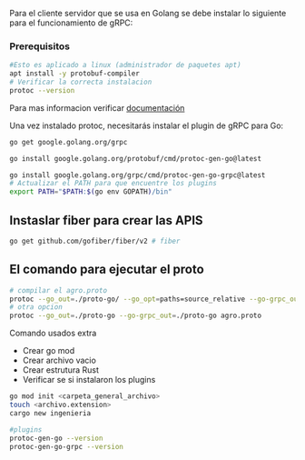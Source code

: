 Para el cliente servidor que se usa en Golang se debe instalar lo siguiente para el funcionamiento de gRPC:

### Prerequisitos
```bash
#Esto es aplicado a linux (administrador de paquetes apt)
apt install -y protobuf-compiler
# Verificar la correcta instalacion
protoc --version
```
Para mas informacion verificar [documentación](https://grpc.io/docs/protoc-installation/)

Una vez instalado protoc, necesitarás instalar el plugin de gRPC para Go:

```bash
go get google.golang.org/grpc

go install google.golang.org/protobuf/cmd/protoc-gen-go@latest

go install google.golang.org/grpc/cmd/protoc-gen-go-grpc@latest
# Actualizar el PATH para que encuentre los plugins
export PATH="$PATH:$(go env GOPATH)/bin"
```
## Instaslar fiber para crear las APIS

```bash
go get github.com/gofiber/fiber/v2 # fiber
```
## El comando para ejecutar el proto
```bash
# compilar el agro.proto
protoc --go_out=./proto-go/ --go_opt=paths=source_relative --go-grpc_out=./proto-go/ --go-grpc_opt=paths=source_relative agro.proto
# otra opcion
protoc --go_out=./proto-go --go-grpc_out=./proto-go agro.proto
```

Comando usados extra
- Crear go mod
- Crear archivo vacio
- Crear estrutura Rust
- Verificar se si instalaron los plugins
```bash
go mod init <carpeta_general_archivo>
touch <archivo.extension>
cargo new ingenieria

#plugins
protoc-gen-go --version
protoc-gen-go-grpc --version
 ```